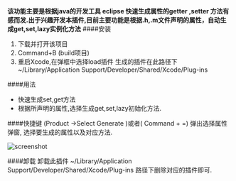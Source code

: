 **该功能主要是根据java的开发工具 eclipse 快速生成属性的getter ,setter 方法有感而发.出于兴趣开发本插件,目前主要功能是根据.h,.m文件声明的属性，自动生成get,set,lazy实例化方法**
####安装
1. 下载并打开该项目
2. Command+B (build项目) 
3. 重启Xcode,在弹框中选择load插件
生成的插件在此路径下  ~/Library/Application Support/Developer/Shared/Xcode/Plug-ins

####用法

- 快速生成set,get方法
- 根据所声明的属性,选择生成get,set,lazy初始化方法.

####快捷键
(Product ->Select  Generate )或者( Command + =) 弹出选择属性弹窗, 选择要生成的属性以及对应方法.

![screenshot](https://github.com/DevDu/FastCoding-Xcode-Plugin/blob/master/screenshot/screenShot3.png?raw=true)

####卸载
卸载此插件
~/Library/Application Support/Developer/Shared/Xcode/Plug-ins 路径下删除对应的插件即可.